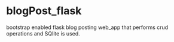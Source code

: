 # blogPost_flask
bootstrap enabled flask blog posting web_app that performs crud operations and SQlite is used.
